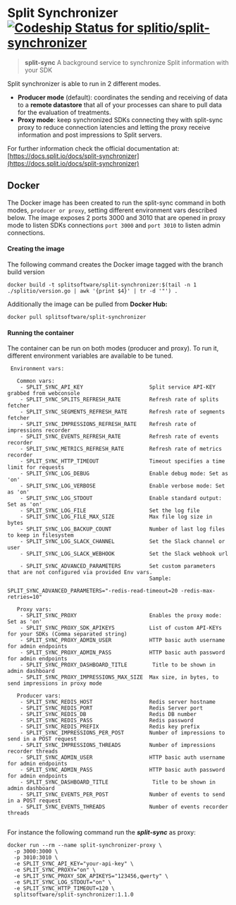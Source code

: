 Split Synchronizer [ ![Codeship Status for splitio/split-synchronizer](https://app.codeship.com/projects/ce54acf0-1c95-0135-d754-16467d9e760e/status?branch=master)](https://app.codeship.com/projects/220048)
===
 > **split-sync** A background service to synchronize Split information with your SDK

Split synchronizer is able to run in 2 different modes.
 - **Producer mode** (default): coordinates the sending and receiving of data to a **remote datastore** that all of your processes can share to pull data for the evaluation of treatments.
 - **Proxy mode**: keep synchronized SDKs connecting they with split-sync proxy to reduce connection latencies and letting the proxy receive information and post impressions to Split servers.

 For further information check the official documentation at: [https://docs.split.io/docs/split-synchronizer](https://docs.split.io/docs/split-synchronizer)

## Docker
The Docker image has been created to run the split-sync command in both modes, `producer or proxy`, setting different environment vars described below.
The image exposes 2 ports 3000 and 3010 that are opened in proxy mode to listen SDKs connections `port 3000` and `port 3010` to listen admin connections.

#### Creating the image
 The following command creates the Docker image tagged with the branch build version
 ```
 docker build -t splitsoftware/split-synchronizer:$(tail -n 1 ./splitio/version.go | awk '{print $4}' | tr -d '"') .
 ```

 Additionally the image can be pulled from **Docker Hub:**
 ```
 docker pull splitsoftware/split-synchronizer
 ```

#### Running the container
The container can be run on both modes (producer and proxy). To run it, different environment variables are available to be tuned.
```
 Environment vars:

   Common vars:
    - SPLIT_SYNC_API_KEY                     Split service API-KEY grabbed from webconsole
    - SPLIT_SYNC_SPLITS_REFRESH_RATE         Refresh rate of splits fetcher
    - SPLIT_SYNC_SEGMENTS_REFRESH_RATE       Refresh rate of segments fetcher
    - SPLIT_SYNC_IMPRESSIONS_REFRESH_RATE    Refresh rate of impressions recorder
    - SPLIT_SYNC_EVENTS_REFRESH_RATE         Refresh rate of events recorder
    - SPLIT_SYNC_METRICS_REFRESH_RATE        Refresh rate of metrics recorder
    - SPLIT_SYNC_HTTP_TIMEOUT                Timeout specifies a time limit for requests
    - SPLIT_SYNC_LOG_DEBUG                   Enable debug mode: Set as 'on'
    - SPLIT_SYNC_LOG_VERBOSE                 Enable verbose mode: Set as 'on'
    - SPLIT_SYNC_LOG_STDOUT                  Enable standard output: Set as 'on'
    - SPLIT_SYNC_LOG_FILE                    Set the log file
    - SPLIT_SYNC_LOG_FILE_MAX_SIZE           Max file log size in bytes
    - SPLIT_SYNC_LOG_BACKUP_COUNT            Number of last log files to keep in filesystem
    - SPLIT_SYNC_LOG_SLACK_CHANNEL           Set the Slack channel or user
    - SPLIT_SYNC_LOG_SLACK_WEBHOOK           Set the Slack webhook url

    - SPLIT_SYNC_ADVANCED_PARAMETERS         Set custom parameters that are not configured via provided Env vars.
                                             Sample:
                                               SPLIT_SYNC_ADVANCED_PARAMETERS="-redis-read-timeout=20 -redis-max-retries=10"

   Proxy vars:
    - SPLIT_SYNC_PROXY                       Enables the proxy mode: Set as 'on'
    - SPLIT_SYNC_PROXY_SDK_APIKEYS           List of custom API-KEYs for your SDKs (Comma separated string)
    - SPLIT_SYNC_PROXY_ADMIN_USER            HTTP basic auth username for admin endpoints
    - SPLIT_SYNC_PROXY_ADMIN_PASS            HTTP basic auth password for admin endpoints
    - SPLIT_SYNC_PROXY_DASHBOARD_TITLE        Title to be shown in admin dashboard
    - SPLIT_SYNC_PROXY_IMPRESSIONS_MAX_SIZE  Max size, in bytes, to send impressions in proxy mode

   Producer vars:
    - SPLIT_SYNC_REDIS_HOST                  Redis server hostname
    - SPLIT_SYNC_REDIS_PORT                  Redis Server port
    - SPLIT_SYNC_REDIS_DB                    Redis DB number
    - SPLIT_SYNC_REDIS_PASS                  Redis password
    - SPLIT_SYNC_REDIS_PREFIX                Redis key prefix
    - SPLIT_SYNC_IMPRESSIONS_PER_POST        Number of impressions to send in a POST request
    - SPLIT_SYNC_IMPRESSIONS_THREADS         Number of impressions recorder threads
    - SPLIT_SYNC_ADMIN_USER                  HTTP basic auth username for admin endpoints
    - SPLIT_SYNC_ADMIN_PASS                  HTTP basic auth password for admin endpoints
    - SPLIT_SYNC_DASHBOARD_TITLE              Title to be shown in admin dashboard
    - SPLIT_SYNC_EVENTS_PER_POST             Number of events to send in a POST request
    - SPLIT_SYNC_EVENTS_THREADS              Number of events recorder threads


```

For instance the following command run the ***split-sync*** as proxy:
```
docker run --rm --name split-synchronizer-proxy \
  -p 3000:3000 \
  -p 3010:3010 \
  -e SPLIT_SYNC_API_KEY="your-api-key" \
  -e SPLIT_SYNC_PROXY="on" \
  -e SPLIT_SYNC_PROXY_SDK_APIKEYS="123456,qwerty" \
  -e SPLIT_SYNC_LOG_STDOUT="on" \
  -e SPLIT_SYNC_HTTP_TIMEOUT=120 \
  splitsoftware/split-synchronizer:1.1.0

```
